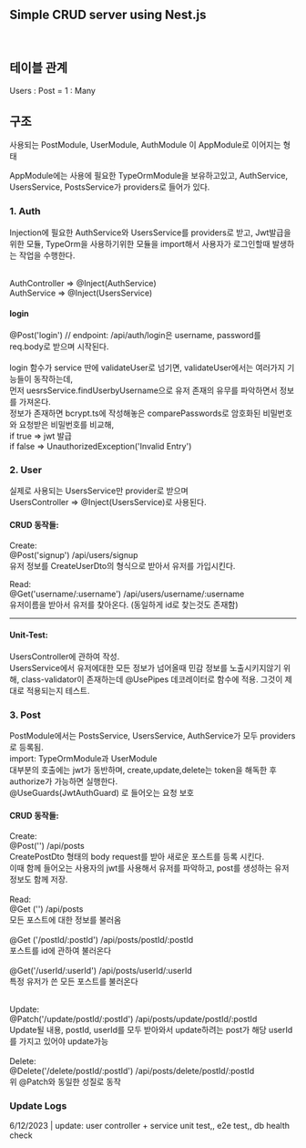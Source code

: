 ## Simple CRUD server using Nest.js

<br>

## 테이블 관계

Users : Post = 1 : Many

## 구조

사용되는 PostModule, UserModule, AuthModule 이 AppModule로 이어지는 형태

AppModule에는 사용에 필요한 TypeOrmModule을 보유하고있고,
AuthService, UsersService, PostsService가 providers로 들어가 있다.

### 1. Auth

Injection에 필요한 AuthService와 UsersService를 providers로 받고, Jwt발급을 위한 모듈, TypeOrm을 사용하기위한 모듈을 import해서 사용자가 로그인할때 발생하는 작업을 수행한다.

<br>AuthController => @Inject(AuthService)
<br>AuthService => @Inject(UsersService)

#### login

@Post('login') // endpoint: /api/auth/login은
username, password를 req.body로 받으며 시작된다. <br><br>
login 함수가 service 딴에 validateUser로 넘기면, validateUser에서는 여러가지 기능들이 동작하는데, <br> 먼저 uesrsService.findUserbyUsername으로 유저 존재의 유무를 파악하면서 정보를 가져온다.
<br>정보가 존재하면 bcrypt.ts에 작성해놓은 comparePasswords로 암호화된 비밀번호와 요청받은 비밀번호를 비교해, <br>
if true => jwt 발급<br>
if false => UnauthorizedException('Invalid Entry')

### 2. User

실제로 사용되는 UsersService만 provider로 받으며 <br>
UsersController => @Inject(UsersService)로 사용된다.

#### CRUD 동작들:

Create: <br>@Post('signup') /api/users/signup<br>
유저 정보를 CreateUserDto의 형식으로 받아서 유저를 가입시킨다.

Read: <br>@Get('username/:username') /api/users/username/:username <br>
유저이름을 받아서 유저를 찾아온다. (동일하게 id로 찾는것도 존재함)

---

#### Unit-Test:

UsersController에 관하여 작성. <br> UsersService에서 유저에대한 모든 정보가 넘어올때 민감 정보를 노출시키지않기 위해, class-validator이 존재하는데 @UsePipes 데코레이터로 함수에 적용. 그것이 제대로 적용되는지 테스트.

### 3. Post

PostModule에서는 PostsService, UsersService, AuthService가 모두 providers로 등록됨.<br>
import: TypeOrmModule과 UserModule<br>
대부분의 호출에는 jwt가 동반하며, create,update,delete는 token을 해독한 후 authorize가 가능하면 실행한다.<br>
@UseGuards(JwtAuthGuard) 로 들어오는 요청 보호

#### CRUD 동작들:

Create: <br>
@Post('') /api/posts<br>
CreatePostDto 형태의 body request를 받아 새로운 포스트를 등록 시킨다.<br>
이때 함께 들어오는 사용자의 jwt를 사용해서 유저를 파악하고, post를 생성하는 유저 정보도 함께 저장.
<br>
<br>
Read: <br>
@Get ('') /api/posts<br>
모든 포스트에 대한 정보를 불러옴<br><br>
@Get ('/postId/:postId') /api/posts/postId/:postId<br>
포스트를 id에 관하여 불러온다<br><br>
@Get('/userId/:userId') /api/posts/userId/:userId<br>
특정 유저가 쓴 모든 포스트를 불러온다<br><br>

Update: <br>
@Patch('/update/postId/:postId') /api/posts/update/postId/:postId <br>
Update될 내용, postId, userId를 모두 받아와서 update하려는 post가 해당 userId를 가지고 있어야 update가능
<br><br>
Delete:<br>
@Delete('/delete/postId/:postId') /api/posts/delete/postId/:postId<br>
위 @Patch와 동일한 성질로 동작

### Update Logs

6/12/2023 | update: user controller + service unit test,, e2e test,, db health check
